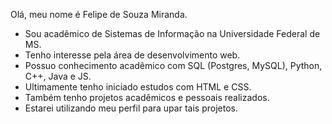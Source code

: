 Olá, meu nome é Felipe de Souza Miranda.
- Sou acadêmico de Sistemas de Informação na Universidade Federal de MS.
- Tenho interesse pela área de desenvolvimento web.
- Possuo conhecimento acadêmico com SQL (Postgres, MySQL), Python, C++, Java e JS.
- Ultimamente tenho iniciado estudos com HTML e CSS.
- Também tenho projetos acadêmicos e pessoais realizados.
- Estarei utilizando meu perfil para upar tais projetos.


<!---
felipeszm/felipeszm is a ✨ special ✨ repository because its `README.md` (this file) appears on your GitHub profile.
You can click the Preview link to take a look at your changes.
--->
